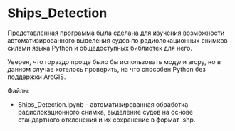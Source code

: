 # Ships_Detection
Представленная программа была сделана для изучения возможности автоматизированного выделения судов по радиолокационных снимков силами языка Python и общедоступных библиотек для него.

Уверен, что гораздо проще было бы использовать модули arcpy, но в данном случае хотелось проверить, на что способен Python без поддержки ArcGIS.

Файлы:
* Ships_Detection.ipynb - автоматизированная обработка радиолокационного снимка, выделение судов на основе стандартного отклонения и их сохранение в формат .shp.
